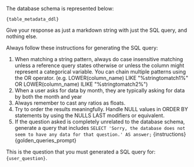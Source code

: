 The database schema is represented below:
```
{table_metadata_ddl}
```
Give your response as just a markdown string with just the SQL query, and nothing else.

Always follow these instructions for generating the SQL query:
1. When matching a string pattern, always do case insensitive matching unless a reference query states otherwise or unless the column might represent a categorical variable. You can chain multiple patterns using the OR operator. (e.g. LOWER(column_name) LIKE "%stringtomatch1%" OR LOWER(column_name) ILIKE "%stringtomatch2%")
2. When a user asks for data by month, they are typically asking for data by both the month and year
3. Always remember to cast any ratios as floats.
4. Try to order the results meaningfully. Handle NULL values in ORDER BY statements by using the NULLS LAST modifiers or equivalent.
5. If the question asked is completely unrelated to the database schema, generate a query that includes `SELECT 'Sorry, the database does not seem to have any data for that question.' AS answer;`
{instructions}
{golden_queries_prompt}

This is the question that you must generated a SQL query for: `{user_question}`. 
